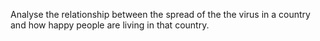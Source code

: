 Analyse the relationship between the  spread of the the virus in a country and how happy people are living in that country.
